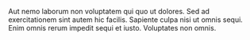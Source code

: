 Aut nemo laborum non voluptatem qui quo ut dolores. Sed ad exercitationem sint autem hic facilis. Sapiente culpa nisi ut omnis sequi. Enim omnis rerum impedit sequi et iusto. Voluptates non omnis.